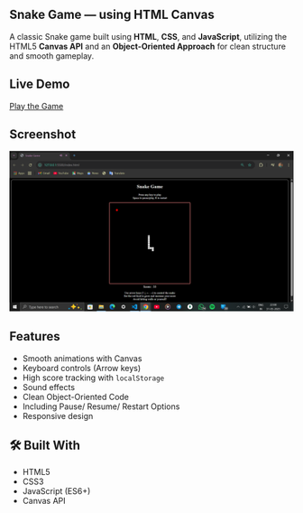 ## Snake Game — using HTML Canvas

A classic Snake game built using **HTML**, **CSS**, and **JavaScript**, utilizing the HTML5 **Canvas API** and an **Object-Oriented Approach** for clean structure and smooth gameplay.

## Live Demo

[Play the Game](https://sanjai0412.github.io/Snake-Game-using-Canvas/) 

## Screenshot

![Snake Game Preview](https://github.com/Sanjai0412/Snake-Game-using-Canvas/blob/main/Screenshot%20(90).png)

## Features

-  Smooth animations with Canvas
-  Keyboard controls (Arrow keys)
-  High score tracking with `localStorage`
-  Sound effects
-  Clean Object-Oriented Code
-  Including Pause/ Resume/ Restart Options
-  Responsive design

## 🛠 Built With

- HTML5
- CSS3
- JavaScript (ES6+)
- Canvas API


